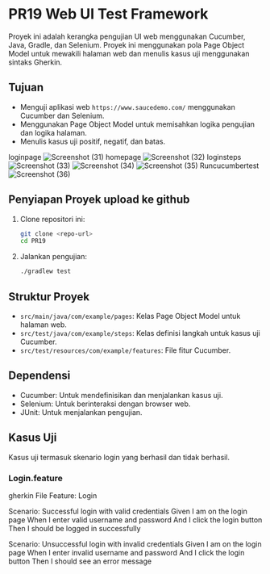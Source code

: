 # PR19 Web UI Test Framework
Proyek ini adalah kerangka pengujian UI web menggunakan Cucumber, Java, Gradle, dan Selenium. Proyek ini menggunakan pola Page Object Model untuk mewakili halaman web dan menulis kasus uji menggunakan sintaks Gherkin.

## Tujuan

- Menguji aplikasi web `https://www.saucedemo.com/` menggunakan Cucumber dan Selenium.
- Menggunakan Page Object Model untuk memisahkan logika pengujian dan logika halaman.
- Menulis kasus uji positif, negatif, dan batas.

loginpage
![Screenshot (31)](https://github.com/faizp10/PR19/assets/141897827/5c83ce91-5316-4dc4-b9a4-9527b35883bf)
homepage
![Screenshot (32)](https://github.com/faizp10/PR19/assets/141897827/cab03039-36cc-4efd-8597-8fd8cc5688a8)
loginsteps
![Screenshot (33)](https://github.com/faizp10/PR19/assets/141897827/6837bad7-6b61-43d0-ae9b-6aa43009c083)
![Screenshot (34)](https://github.com/faizp10/PR19/assets/141897827/780ad89e-2477-4f54-a3bd-5de1c0c57875)
![Screenshot (35)](https://github.com/faizp10/PR19/assets/141897827/e7de8d3b-4a68-4db5-9f4b-e96643f243b9)
Runcucumbertest
![Screenshot (36)](https://github.com/faizp10/PR19/assets/141897827/f173f249-6dae-490a-96c1-795796acc7c4)


## Penyiapan Proyek upload ke github

1. Clone repositori ini:
    ```sh
    git clone <repo-url>
    cd PR19
    ```

2. Jalankan pengujian:
    ```sh
    ./gradlew test
    ```

## Struktur Proyek

- `src/main/java/com/example/pages`: Kelas Page Object Model untuk halaman web.
- `src/test/java/com/example/steps`: Kelas definisi langkah untuk kasus uji Cucumber.
- `src/test/resources/com/example/features`: File fitur Cucumber.

## Dependensi

- Cucumber: Untuk mendefinisikan dan menjalankan kasus uji.
- Selenium: Untuk berinteraksi dengan browser web.
- JUnit: Untuk menjalankan pengujian.

## Kasus Uji

Kasus uji termasuk skenario login yang berhasil dan tidak berhasil.

### Login.feature

gherkin File
Feature: Login

  Scenario: Successful login with valid credentials
    Given I am on the login page
    When I enter valid username and password
    And I click the login button
    Then I should be logged in successfully

  Scenario: Unsuccessful login with invalid credentials
    Given I am on the login page
    When I enter invalid username and password
    And I click the login button
    Then I should see an error message
